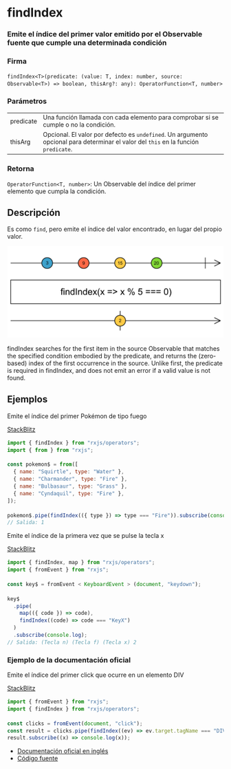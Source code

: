 # findIndex

### Emite el índice del primer valor emitido por el Observable fuente que cumple una determinada condición

### Firma

`findIndex<T>(predicate: (value: T, index: number, source: Observable<T>) => boolean, thisArg?: any): OperatorFunction<T, number>`

### Parámetros

<table>
<tr><td>predicate</td><td>Una función llamada con cada elemento para comprobar si se cumple o no la condición.</td></tr>
<tr><td>thisArg</td><td>Opcional. El valor por defecto es <code>undefined</code>.
Un argumento opcional para determinar el valor del <code>this</code> en la función <code>predicate</code>.</td></tr>
</table>

### Retorna

`OperatorFunction<T, number>`: Un Observable del índice del primer elemento que cumpla la condición.

## Descripción

Es como `find`, pero emite el índice del valor encontrado, en lugar del propio valor.

<img src="assets/images/marble-diagrams/conditional-boolean/findIndex.png" alt="Diagrama de canicas del operador findIndex">

findIndex searches for the first item in the source Observable that matches the specified condition embodied by the predicate, and returns the (zero-based) index of the first occurrence in the source. Unlike first, the predicate is required in findIndex, and does not emit an error if a valid value is not found.

## Ejemplos

Emite el índice del primer Pokémon de tipo fuego

[StackBlitz](https://stackblitz.com/edit/rxjs-findindex-1?file=index.html)

```javascript
import { findIndex } from "rxjs/operators";
import { from } from "rxjs";

const pokemon$ = from([
  { name: "Squirtle", type: "Water" },
  { name: "Charmander", type: "Fire" },
  { name: "Bulbasaur", type: "Grass" },
  { name: "Cyndaquil", type: "Fire" },
]);

pokemon$.pipe(findIndex(({ type }) => type === "Fire")).subscribe(console.log);
// Salida: 1
```

Emite el índice de la primera vez que se pulse la tecla x

[StackBlitz](https://stackblitz.com/edit/rxjs-findindex-2?file=index.ts)

```javascript
import { findIndex, map } from "rxjs/operators";
import { fromEvent } from "rxjs";

const key$ = fromEvent < KeyboardEvent > (document, "keydown");

key$
  .pipe(
    map(({ code }) => code),
    findIndex((code) => code === "KeyX")
  )
  .subscribe(console.log);
// Salida: (Tecla n) (Tecla f) (Tecla x) 2
```

### Ejemplo de la documentación oficial

Emite el índice del primer click que ocurre en un elemento DIV

[StackBlitz](https://stackblitz.com/run?devtoolsheight=50)

```javascript
import { fromEvent } from "rxjs";
import { findIndex } from "rxjs/operators";

const clicks = fromEvent(document, "click");
const result = clicks.pipe(findIndex((ev) => ev.target.tagName === "DIV"));
result.subscribe((x) => console.log(x));
```

- [Documentación oficial en inglés](https://rxjs-dev.firebaseapp.com/api/operators/findIndex)
- [Código fuente](https://github.com/ReactiveX/rxjs/blob/master/src/internal/operators/findIndex.ts)
